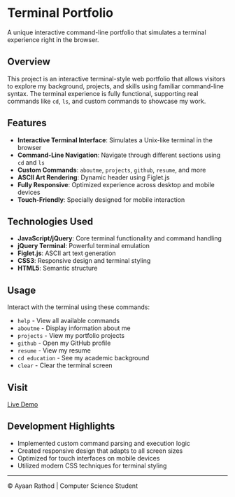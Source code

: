 # Terminal Portfolio

A unique interactive command-line portfolio that simulates a terminal experience right in the browser.



## Overview

This project is an interactive terminal-style web portfolio that allows visitors to explore my background, projects, and skills using familiar command-line syntax. The terminal experience is fully functional, supporting real commands like `cd`, `ls`, and custom commands to showcase my work.

## Features

- **Interactive Terminal Interface**: Simulates a Unix-like terminal in the browser
- **Command-Line Navigation**: Navigate through different sections using `cd` and `ls`
- **Custom Commands**: `aboutme`, `projects`, `github`, `resume`, and more
- **ASCII Art Rendering**: Dynamic header using Figlet.js
- **Fully Responsive**: Optimized experience across desktop and mobile devices
- **Touch-Friendly**: Specially designed for mobile interaction

## Technologies Used

- **JavaScript/jQuery**: Core terminal functionality and command handling
- **jQuery Terminal**: Powerful terminal emulation
- **Figlet.js**: ASCII art text generation
- **CSS3**: Responsive design and terminal styling
- **HTML5**: Semantic structure

## Usage

Interact with the terminal using these commands:

- `help` - View all available commands
- `aboutme` - Display information about me
- `projects` - View my portfolio projects
- `github` - Open my GitHub profile
- `resume` - View my resume
- `cd education` - See my academic background
- `clear` - Clear the terminal screen

## Visit

[Live Demo](https://ayaanrathod.github.io/Terminal-Portfolio/)

## Development Highlights

- Implemented custom command parsing and execution logic
- Created responsive design that adapts to all screen sizes
- Optimized for touch interfaces on mobile devices
- Utilized modern CSS techniques for terminal styling

---

© Ayaan Rathod | Computer Science Student
